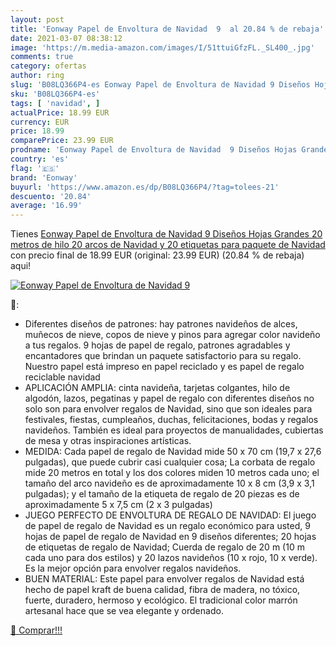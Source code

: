 ```yaml
---
layout: post
title: 'Eonway Papel de Envoltura de Navidad  9  al 20.84 % de rebaja'
date: 2021-03-07 08:38:12
image: 'https://m.media-amazon.com/images/I/51ttuiGfzFL._SL400_.jpg'
comments: true
category: ofertas
author: ring
slug: 'B08LQ366P4-es Eonway Papel de Envoltura de Navidad 9 Diseños Hojas...'
sku: 'B08LQ366P4-es'
tags: [ 'navidad', ]
actualPrice: 18.99 EUR
currency: EUR
price: 18.99
comparePrice: 23.99 EUR
prodname: 'Eonway Papel de Envoltura de Navidad  9 Diseños Hojas Grandes  20 metros de hilo  20 arcos de Navidad y 20 etiquetas para paquete de Navidad'
country: 'es'
flag: '🇪🇸'
brand: 'Eonway'
buyurl: 'https://www.amazon.es/dp/B08LQ366P4/?tag=tolees-21'
descuento: '20.84'
average: '16.99'
---
```


Tienes [Eonway Papel de Envoltura de Navidad  9 Diseños Hojas Grandes  20 metros de hilo  20 arcos de Navidad y 20 etiquetas para paquete de Navidad](https://www.amazon.es/dp/B08LQ366P4/?tag=tolees-21) con precio final de  18.99 EUR (original: 23.99 EUR) (20.84 %  de rebaja) aqui!

[![Eonway Papel de Envoltura de Navidad  9 ](https://m.media-amazon.com/images/I/51ttuiGfzFL._SL400_.jpg)](https://www.amazon.es/dp/B08LQ366P4/?tag=tolees-21)

🔎:

- Diferentes diseños de patrones: hay patrones navideños de alces, muñecos de nieve, copos de nieve y pinos para agregar color navideño a tus regalos. 9 hojas de papel de regalo, patrones agradables y encantadores que brindan un paquete satisfactorio para su regalo. Nuestro papel está impreso en papel reciclado y es papel de regalo reciclable navidad
- APLICACIÓN AMPLIA: cinta navideña, tarjetas colgantes, hilo de algodón, lazos, pegatinas y papel de regalo con diferentes diseños no solo son para envolver regalos de Navidad, sino que son ideales para festivales, fiestas, cumpleaños, duchas, felicitaciones, bodas y regalos navideños. También es ideal para proyectos de manualidades, cubiertas de mesa y otras inspiraciones artísticas.
- MEDIDA: Cada papel de regalo de Navidad mide 50 x 70 cm (19,7 x 27,6 pulgadas), que puede cubrir casi cualquier cosa; La corbata de regalo mide 20 metros en total y los dos colores miden 10 metros cada uno; el tamaño del arco navideño es de aproximadamente 10 x 8 cm (3,9 x 3,1 pulgadas); y el tamaño de la etiqueta de regalo de 20 piezas es de aproximadamente 5 x 7,5 cm (2 x 3 pulgadas)
- JUEGO PERFECTO DE ENVOLTURA DE REGALO DE NAVIDAD: El juego de papel de regalo de Navidad es un regalo económico para usted, 9 hojas de papel de regalo de Navidad en 9 diseños diferentes; 20 hojas de etiquetas de regalo de Navidad; Cuerda de regalo de 20 m (10 m cada uno para dos estilos) y 20 lazos navideños (10 x rojo, 10 x verde). Es la mejor opción para envolver regalos navideños.
- BUEN MATERIAL: Este papel para envolver regalos de Navidad está hecho de papel kraft de buena calidad, fibra de madera, no tóxico, fuerte, duradero, hermoso y ecológico. El tradicional color marrón artesanal hace que se vea elegante y ordenado.

[🛒 Comprar!!!](https://www.amazon.es/dp/B08LQ366P4/?tag=tolees-21)
